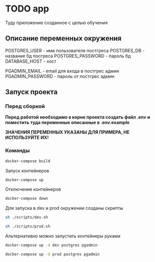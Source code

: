# TODO app

Туду приложение созданное с целью обучения

## Описание переменных окружения

POSTGRES_USER - имя пользователя постгреса
POSTGRES_DB - название бд посгреса
POSTGRES_PASSWORD - пароль бд
DATABASE_HOST - хост

PGADMIN_EMAIL - email для входа в постгрес админ
PGADMIN_PASSWORD - пароль от постгрес админ

## Запуск проекта

### Перед сборкой

<b>Перед работой необходимо в корне проекта создать файл .env и поместить туда переменные описанные в .env.example</b>

<b>ЗНАЧЕНИЯ ПЕРЕМЕННЫХ УКАЗАНЫ ДЛЯ ПРИМЕРА, НЕ ИСПОЛЬЗУЙТЕ ИХ!</b>

### Команды

```bash
docker-compose build
```

Запуск контейнеров

```bash
docker-compose up
```

Отключение контейнеров

```bash
docker-compose down
```

Для запуска в dev и prod окружении созданы скрипты

```bash
sh ./scripts/dev.sh

sh ./scripts/prod.sh
```

Альтернативно можно запустить контейнеры руками

```bash
docker-compose up -d dev postgres pgadmin

docker-compose up -d prod postgres pgadmin
```
